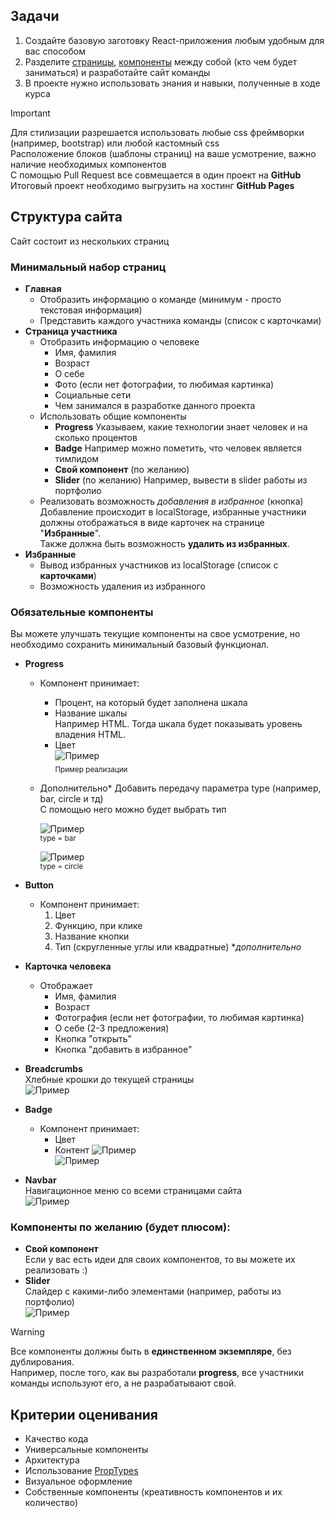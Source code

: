 ## Задачи

1. Создайте базовую заготовку React-приложения любым удобным для вас способом
2. Разделите [страницы](https://www.notion.so/617b323ef4434c34b7906c9270015da2?pvs=21), [компоненты](https://www.notion.so/617b323ef4434c34b7906c9270015da2?pvs=21) между собой (кто чем будет заниматься) и разработайте сайт команды
3. В проекте нужно использовать знания и навыки, полученные в ходе курса
> [!IMPORTANT]
> Для стилизации разрешается использовать любые css фреймворки (например, bootstrap) или любой кастомный css  
> Расположение блоков (шаблоны страниц) на ваше усмотрение, важно наличие необходимых компонентов  
> C помощью Pull Request все совмещается в один проект на **GitHub**  
> Итоговый проект необходимо выгрузить на хостинг **GitHub Pages**
## Структура сайта

Сайт состоит из нескольких страниц

### Минимальный набор страниц

- **Главная**
  - Отобразить информацию о команде (минимум - просто текстовая информация)
  - Представить каждого участника команды (список с карточками)
- **Страница участника**
  - Отобразить информацию о человеке
    - Имя, фамилия
    - Возраст
    - О себе
    - Фото (если нет фотографии, то любимая картинка)
    - Социальные сети
    - Чем занимался в разработке данного проекта
  - Использовать общие компоненты
    - **Progress**
      Указываем, какие технологии знает человек и на сколько процентов
    - **Badge**
      Например можно пометить, что человек является тимлидом
    - **Свой компонент** (по желанию)
    - **Slider** (по желанию)
      Например, вывести в slider работы из портфолио
  - Реализовать возможность _добавления в избранное_ (кнопка)  
    Добавление происходит в localStorage, избранные участники должны отображаться в виде карточек на странице "**Избранные**".  
    Также должна быть возможность **удалить из избранных**.
- **Избранные**
  - Вывод избранных участников из localStorage (список с **карточками**)
  - Возможность удаления из избранного

### Обязательные компоненты

Вы можете улучшать текущие компоненты на свое усмотрение, но необходимо сохранить минимальный базовый функционал.

- **Progress**
  - Компонент принимает:
	  - Процент, на который будет заполнена шкала
    - Название шкалы  
      Например HTML. Тогда шкала будет показывать уровень владения HTML.
    - Цвет  
      		![Пример](https://file.notion.so/f/f/4c8a7a76-f839-431a-aed6-1f9189e1c691/0af5b550-d073-45e7-91fc-36c5299ab5df/Untitled.png?id=295102e8-3a0e-4dca-ae87-8bfe950fde5a&table=block&spaceId=4c8a7a76-f839-431a-aed6-1f9189e1c691&expirationTimestamp=1718251200000&signature=F4orKXl_APej9L64btVLYVWcfAwfo7pEyXD32kE9K-w&downloadName=Untitled.png)  
<sub>Пример реализации</sub>
  - Дополнительно\*
		Добавить передачу параметра type (например, bar, circle и тд)  
		С помощью него можно будет выбрать тип

	![Пример](https://file.notion.so/f/f/4c8a7a76-f839-431a-aed6-1f9189e1c691/0847cc1f-ba3d-4466-a880-0c25bef6c7d2/Untitled.png?id=3d29b962-2665-4d76-9894-1169870ea953&table=block&spaceId=4c8a7a76-f839-431a-aed6-1f9189e1c691&expirationTimestamp=1718251200000&signature=vNLoozt2IKfcoCp-6991ptLKGOG-sQGVrYzeIiHngio&downloadName=Untitled.png)  
<sub>type = bar</sub>

	![Пример](https://file.notion.so/f/f/4c8a7a76-f839-431a-aed6-1f9189e1c691/f758239d-43b5-472d-833d-21eb4a987a03/Untitled.png?id=7097ff08-fed6-48f7-90df-016f70547915&table=block&spaceId=4c8a7a76-f839-431a-aed6-1f9189e1c691&expirationTimestamp=1718251200000&signature=SRKUvuQgCu6bBYctiTdBdyzMiwTGkeRK_XDQZGLmN4I&downloadName=Untitled.png)  
<sub>type = circle</sub>

- **Button**
  - Компонент принимает:
    1. Цвет
    2. Функцию, при клике
    3. Название кнопки
    4. Тип (скругленные углы или квадратные) \*_дополнительно_
- **Карточка человека**
  - Отображает
    - Имя, фамилия
    - Возраст
    - Фотография (если нет фотографии, то любимая картинка)
    - О себе (2-3 предложения)
    - Кнопка "открыть"
    - Кнопка "добавить в избранное"
- **Breadcrumbs**  
  Хлебные крошки до текущей страницы  
  ![Пример](https://file.notion.so/f/f/4c8a7a76-f839-431a-aed6-1f9189e1c691/560f8ff5-907d-4edf-ab97-4875e0ee3dcf/Untitled.png?id=a34b052a-ea19-45f1-ab15-5a54cd0eb4fd&table=block&spaceId=4c8a7a76-f839-431a-aed6-1f9189e1c691&expirationTimestamp=1718251200000&signature=l2V2MMhLAU75UanwvjIHJ7MXrofxlErvaGH2gUuO_64&downloadName=Untitled.png)
- **Badge**
  - Компонент принимает:
    - Цвет
    - Контент
       ![Пример](https://file.notion.so/f/f/4c8a7a76-f839-431a-aed6-1f9189e1c691/2be01eb3-bb4c-4baf-80c3-60dd06781756/Untitled.png?id=b148aa25-8e39-4aca-b9af-f2939dc6ff09&table=block&spaceId=4c8a7a76-f839-431a-aed6-1f9189e1c691&expirationTimestamp=1718251200000&signature=xGqnPVYSJATmcqIIdJzi6WCAuAOv-yeIFGHn5SDUpkg&downloadName=Untitled.png)  
      ![Пример](https://file.notion.so/f/f/4c8a7a76-f839-431a-aed6-1f9189e1c691/ceee1672-6d6b-4572-a7ad-a8b78a38b272/Untitled.png?id=1eb0c3c4-0d4b-41cd-af95-c3a1510e2ed4&table=block&spaceId=4c8a7a76-f839-431a-aed6-1f9189e1c691&expirationTimestamp=1718251200000&signature=G1hNI0W5cFv2QTyCdgH3WgrFnzmCXAh9lsNebRMcCJE&downloadName=Untitled.png)
- **Navbar**  
  Навигационное меню со всеми страницами сайта  
  ![Пример](https://file.notion.so/f/f/4c8a7a76-f839-431a-aed6-1f9189e1c691/03e3e6fa-899b-43d3-973e-52867cc0076a/Untitled.png?id=fa2fc766-8c50-4f9f-ad64-c78c076498da&table=block&spaceId=4c8a7a76-f839-431a-aed6-1f9189e1c691&expirationTimestamp=1718251200000&signature=35unpYW0cFeNZzI_gS33PXo6sIHW79gEnu9nGpRc1UU&downloadName=Untitled.png)

### Компоненты по желанию (будет плюсом):

- **Свой компонент**  
  Если у вас есть идеи для своих компонентов, то вы можете их реализовать :)
- **Slider**  
  Слайдер с какими-либо элементами (например, работы из портфолио)  
  ![Пример](https://file.notion.so/f/f/4c8a7a76-f839-431a-aed6-1f9189e1c691/51620f77-57a3-491c-b538-ef491f795c17/Untitled.png?id=caa15a56-e8a0-4183-97a7-0879166d247d&table=block&spaceId=4c8a7a76-f839-431a-aed6-1f9189e1c691&expirationTimestamp=1718251200000&signature=5uSe7OF5bLNyn9Su_78XW_JC--ziOX9QU2JvtEKicpw&downloadName=Untitled.png)

> [!WARNING]
>Все компоненты должны быть в **единственном экземпляре**, без дублирования.  
>Например, после того, как вы разработали **progress**, все участники команды используют его, а не разрабатывают свой.
## Критерии оценивания

- Качество кода
- Универсальные компоненты
- Архитектура
- Использование [PropTypes](https://www.npmjs.com/package/prop-types)
- Визуальное оформление
- Собственные компоненты (креативность компонентов и их количество)
